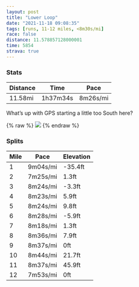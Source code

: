 ```yaml
---
layout: post
title: "Lower Loop"
date: "2021-11-18 09:08:35"
tags: [runs, 11-12 miles, <8m30s/mi]
race: false
distance: 11.578857128000001
time: 5854
strava: true
---
```


### Stats

| Distance | Time | Pace |
|----------|------|------|
|11.58mi|1h37m34s|8m26s/mi|

What’s up with GPS starting a little too South here?

{% raw %}
<img src='https://maps.googleapis.com/maps/api/staticmap?maptype=roadmap&path=enc:{qvwFzbtbM@p@h@FE]_FeCcCa@u@p@]v@iAII`@Vz@Q|Ai@~Ai@rCP\KPtCnBLhA{Ar@B`AOT{Br@{@n@o@pBb@PJ^yAWOv@dPxK|@NvAdB`MtCfF?dCt@rAm@x@PaBuAuA_@xGQ`Du@dE\z@WLTnG\vBdBfANdEw@d@dA|@VhCzBzEJhBfA~DhA|FDrJb@|Gj@|C?bOx@xAG`C\`IiAfCZlDhA~BBjA|@jARnIp@pGbAZk@tAf@KLrC|@hB\vAKbJzAUbDYjCO^?hFQpAH^~MnBjB?lAp@n@dApDi@`@iApBmBKu@@Nz@ZzCMAdCT|A`@j@zC\HMdCl@fC|@vGd@dAQt@i@ZqANIxBlAl@NlBpCn@LtDk@dA{@Na@DeA[g@i@]|@iBLgDVu@Yy@BwA^}A`C{AbE\hBsBd@I~@cCx@Or@o@E}@Jg@a@qAeCeCKs@E}A\s@ImCOm@c@wAmD_GaAoAK_Cc@i@KsCcDqBcAcC}AoAwBcDFb@c@oBFBoCeGs@oC}BaEQw@_AmAGa@A[wAgAi@u@d@aC@aCm@sDo@_AgAyCSeC@sAr@iBv@EGMrAo@?O_DkEoAcCiAkAmByGa@oFL{@_@{BtAeA@QYuBi@eAGqApAkALqGs@oTk@{DmAaDgAmBoC{BuKaF}AScC_BwIwDmBi@aHWqQ_BsQiJwCgAoC]yBJmCo@cDYeAJoAj@oA|@qDjFqB|AkBb@mB@QLR\If@}@r@eDfAmAz@eAEe@j@gBj@}@t@GpAi@r@KhBFb@cAh@Od@mCfBOU{C}@iBiAWHmAc@cAeAsHgFq@w@i@?QWiAa@sAgBmBkAwCM{Ix@PZItAvAlCWbA?|@q@^BhA]\Ar@]TBd@MRPPaB~@UAaBkBf@Ve@QsCt@u@t@FTINgAx@H\yCh@OrAHn@Et@gBf@i@~@cEdC]^ELpBnCNtAGdBMj@]H`@MoAW{AVa@hAq@VFXKP{@d@{@|AyBp@?h@]`@r@\^r@e@z@g@GaAVeAzBM~@Fb@K|C}@~CR\jBVk@j@Ot@a@d@kBzFi@~@SA_@nAa@d@p@`A}@NITE`ANt@uBLKh@kCzBMz@Xt@Uh@s@f@}ABaAlBi@T&key=AIzaSyC1MId7bFpkLXNAaYhBSTb8jLyiSqzbDtM&size=800x800&markers=color:yellow|label:S|40.7531,-73.99998&markers=color:green|label:F|40.75739999999998,-73.9956500000001'>
{% endraw %}

### Splits

| Mile | Pace | Elevation |
|------|------|-----------|
|1|9m04s/mi|-35.4ft|
|2|7m25s/mi|1.3ft|
|3|8m24s/mi|-3.3ft|
|4|8m23s/mi|5.9ft|
|5|8m24s/mi|9.8ft|
|6|8m28s/mi|-5.9ft|
|7|8m18s/mi|1.3ft|
|8|8m36s/mi|7.9ft|
|9|8m37s/mi|0ft|
|10|8m44s/mi|21.7ft|
|11|8m37s/mi|45.9ft|
|12|7m53s/mi|0ft|

